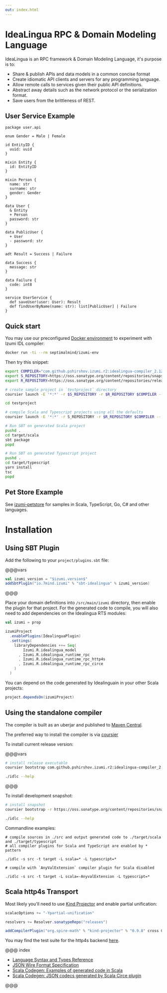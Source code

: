 ```yaml
---
out: index.html
---
```

IdeaLingua RPC & Domain Modeling Language
==================

IdeaLingua is an RPC framework & Domain Modeling Language, it's purpose is to:

* Share & publish APIs and data models in a common concise format
* Create idiomatic API clients and servers for any programming language.
* Allow remote calls to services given their public API definitions.
* Abstract away details such as the network protocol or the serialization format.
* Save users from the brittleness of REST.

## User Service Example

```
package user.api

enum Gender = Male | Female

id EntityID {
  uuid: uuid
}

mixin Entity {
  id: EntityID
}

mixin Person {
  name: str
  surname: str
  gender: Gender
}

data User {
  & Entity
  + Person
  password: str
}

data PublicUser {
  + User
  - password: str
}

adt Result = Success | Failure

data Success {
  message: str
}

data Failure {
  code: int8
}

service UserService {
  def saveUser(user: User): Result
  def findUserByName(name: str): list[PublicUser] | Failure
}
```

## Quick start

You may use our preconfigured [Docker environment](https://github.com/pshirshov/izumi-docker/blob/master/izumi-env/Dockerfile) to experiment with Izumi IDL compiler:

```bash
docker run -ti --rm septimalmind/izumi-env
```

Then try this snippet:

```bash
export COMPILER="com.github.pshirshov.izumi.r2:idealingua-compiler_2.12:$izumi.version$"
export S_REPOSITORY=https://oss.sonatype.org/content/repositories/snapshots
export R_REPOSITORY=https://oss.sonatype.org/content/repositories/releases

# create sample project in `testproject` directory
coursier launch -E '*:*' -r $S_REPOSITORY -r $R_REPOSITORY $COMPILER -- -i testproject

cd testproject

# compile Scala and Typescript projects using all the defaults
coursier launch -E '*:*' -r S_REPOSITORY -r $R_REPOSITORY $COMPILER -- typescript scala go csharp

# Run SBT on generated Scala project
pushd .
cd target/scala
sbt package
popd

# Run SBT on generated Typescript project
pushd .
cd target/typescript
yarn install
tsc
popd
```



## Pet Store Example

See [izumi-petstore](https://github.com/kaishh/izumi-petstore) for samples in Scala, TypeScript, Go, C# and other languages.

# Installation

## Using SBT Plugin

Add the following to your `project/plugins.sbt` file:

@@@vars

```scala
val izumi_version = "$izumi.version$"
addSbtPlugin("io.7mind.izumi" % "sbt-idealingua" % izumi_version)
```

@@@

Place your domain definitions into `/src/main/izumi` directory, then enable the plugin for that project. 
For the generated code to compile, you will also need to add dependencies on the Idealingua RTS modules: 

```scala
val izumi = prop

izumiProject
  .enablePlugins(IdealinguaPlugin)
  .settings(
    libraryDependencies ++= Seq(
        Izumi.R.idealingua_model
      , Izumi.R.idealingua_runtime_rpc
      , Izumi.R.idealingua_runtime_rpc_http4s
      , Izumi.R.idealingua_runtime_rpc_circe
    )
  )
```

You can depend on the code generated by Idealinguain in your other Scala projects:

```scala
project.dependsOn(izumiProject)
```

## Using the standalone compiler

The compiler is built as an uberjar and published to [Maven Central](https://search.maven.org/).

The preferred way to install the compiler is via [coursier](https://github.com/coursier/coursier#command-line)

To install current release version:

@@@vars

```bash
# install release executable
coursier bootstrap com.github.pshirshov.izumi.r2:idealingua-compiler_2.12:$izumi.version$ -o idlc

./idlc --help
```

@@@

To install development snapshot:

```bash
# install snapshot
coursier bootstrap -r https://oss.sonatype.org/content/repositories/snapshots/ com.github.pshirshov.izumi.r2:idealingua-compiler_2.12:0.7.0-SNAPSHOT -o idlc

./idlc --help
```

Commandline examples:

```
# compile sources in ./src and output generated code to ./target/scala and ./target/typescript 
# all compiler plugins for Scala and TypeScript are enabled by * pattern

./idlc -s src -t target -L scala=* -L typescript=*
```

```
# compile with `AnyValExtension` compiler plugin for Scala disabled

./idlc -s src -t target -L scala=-AnyvalExtension -L typescript=*
```

## Scala http4s Transport

Most likely you'll need to use [Kind Projector](https://github.com/non/kind-projector) and enable partial unification:

```scala
scalacOptions += "-Ypartial-unification"

resolvers += Resolver.sonatypeRepo("releases")

addCompilerPlugin("org.spire-math" % "kind-projector" % "0.9.8" cross CrossVersion.binary)
``` 

You may find the test suite for the http4s backend [here](blob/develop/idealingua/idealingua-runtime-rpc-http4s/src/test/scala/com/github/pshirshov/izumi/idealingua/runtime/rpc/http4s/Http4sServer.scala).

@@@ index

* [Language Syntax and Types Reference](language-reference.md)
* [JSON Wire Format Specification](json.md)
* [Scala Codegen: Examples of generated code in Scala](cogen.md)
* [Scala Codegen: JSON codecs generated by Scala Circe plugin](cogen-circe.md)

@@@
